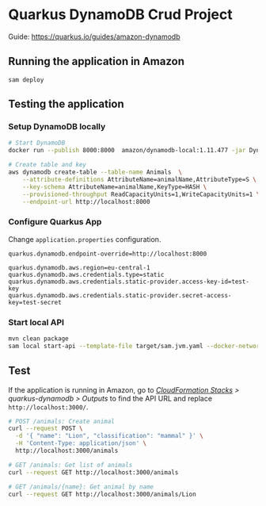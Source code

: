 # Quarkus DynamoDB Crud Project
Guide: https://quarkus.io/guides/amazon-dynamodb

## Running the application in Amazon
```
sam deploy
```

## Testing the application
### Setup DynamoDB locally
```bash
# Start DynamoDB
docker run --publish 8000:8000  amazon/dynamodb-local:1.11.477 -jar DynamoDBLocal.jar -inMemory -sharedDb

# Create table and key
aws dynamodb create-table --table-name Animals  \
	--attribute-definitions AttributeName=animalName,AttributeType=S \
	--key-schema AttributeName=animalName,KeyType=HASH \
	--provisioned-throughput ReadCapacityUnits=1,WriteCapacityUnits=1 \
	--endpoint-url http://localhost:8000
```

### Configure Quarkus App
Change `application.properties` configuration. 
```
quarkus.dynamodb.endpoint-override=http://localhost:8000

quarkus.dynamodb.aws.region=eu-central-1
quarkus.dynamodb.aws.credentials.type=static
quarkus.dynamodb.aws.credentials.static-provider.access-key-id=test-key
quarkus.dynamodb.aws.credentials.static-provider.secret-access-key=test-secret
```

### Start local API
```bash
mvn clean package
sam local start-api --template-file target/sam.jvm.yaml --docker-network host
```

## Test
If the application is running in Amazon, go to _[CloudFormation Stacks](https://us-east-2.console.aws.amazon.com/cloudformation/home?region=us-east-2#/stacks) > quarkus-dynamodb > Outputs_ to find the API URL and replace `http://localhost:3000/`.

```bash
# POST /animals: Create animal
curl --request POST \
  -d '{ "name": "Lion", "classification": "mammal" }' \
  -H 'Content-Type: application/json' \
  http://localhost:3000/animals

# GET /animals: Get list of animals
curl --request GET http://localhost:3000/animals

# GET /animals/{name}: Get animal by name 
curl --request GET http://localhost:3000/animals/Lion
```

